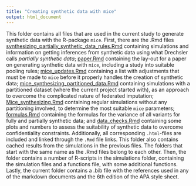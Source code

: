 ```yaml
---
title: "Creating synthetic data with mice"
output: html_document
---
```


This folder contains all files that are used in the current study to generate synthetic data with the R-package `mice`. First, there are the .Rmd files [synthesizing_partially_synthetic_data_rules.Rmd](https://amices.org/Federated_imputation/mice_synthesizing/synthesizing_partially_synthetic_data_rules.html) containing simulations and information on getting inferences from synthetic data using what Drechsler calls *partially synthetic data*; [paper.Rmd](https://amices.org/Federated_imputation/mice_synthesizing/paper.html) containing the lay-out for a paper on generating synthetic data with `mice`, including a study into suitable pooling rules; [mice_updates.Rmd](https://amices.org/Federated_imputation/mice_synthesizing/mice_updates.html) containing a list with adjustments that must be made to `mice` before it properly handles the creation of synthetic data; [mice_synthesizing_partitioned_data.Rmd](https://amices.org/Federated_imputation/mice_synthesizing/mice_synthesizing_partitioned_data.html) containing simulations with a partitioned dataset (where the current project started with), as an approach to overcome the complicated nature of federated imputation; [Mice_synthesizing.Rmd](https://amices.org/Federated_imputation/mice_synthesizing/Mice_Synthesizing.html) containing regular simulations without any partitioning involved, to determine the most suitable `mice` parameters; [formulas.Rmd](https://amices.org/Federated_imputation/mice_synthesizing/formulas.html) containing the formulas for the variance of all variants for fully and partially synthetic data; and [data_checks.Rmd](https://amices.org/Federated_imputation/mice_synthesizing/data_checks.html) containing some plots and numbers to assess the suitability of synthetic data to overcome confidentiality constraints. Additionally, all corresponding `.html`-files are included and linked through the `.Rmd` file links. This folder also contains cached results from the simulations in the previous files. The folders that start with the same name as the .Rmd files belong to each other. Then, the folder contains a number of R-scripts in the simulations folder, containing the simulation files and a functions file, with some additional functions. Lastly, the current folder contains a .bib file with the references used in any of the markdown documents and the 6th edition of the APA style sheet. 
